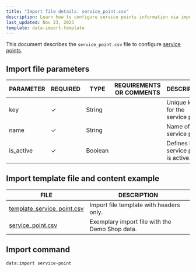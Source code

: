 ```yaml
---
title: "Import file details: service_point.csv"
description: Learn how to configure service points information via importing data through the service point CSV file in your Spryker unified commerce project.
last_updated: Nov 23, 2023
template: data-import-template
---
```


This document describes the `service_point.csv` file to configure [service points](/docs/pbc/all/service-point-management/{{page.version}}/unified-commerce/service-points-feature-overview.html).


## Import file parameters

| PARAMETER | REQUIRED | TYPE | REQUIREMENTS OR COMMENTS | DESCRIPTION |
| --- | --- | --- | --- | --- |
| key       | ✓ | String    |                 | Unique key for the service point.        |
| name      | ✓ | String    |                 | Name of the service point.              |
| is_active | ✓ | Boolean      |                | Defines if the service point is active. |


## Import template file and content example

| FILE | DESCRIPTION |
| --- | --- |
| [template_service_point.csv](https://spryker.s3.eu-central-1.amazonaws.com/docs/pbc/all/service-point-management/unified-commerce/import-and-export-data/service_point.csv.md/template_service_point.csv) | Import file template with headers only. |
| [service_point.csv](https://spryker.s3.eu-central-1.amazonaws.com/docs/pbc/all/service-point-management/unified-commerce/import-and-export-data/service_point.csv.md/service_point.csv) | Exemplary import file with the Demo Shop data. |

## Import command

```bash
data:import service-point
```
